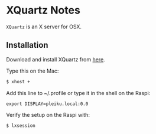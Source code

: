 # XQuartz Notes

`XQuartz` is an X server for OSX.

## Installation
Download and install XQuartz from [here](https://www.xquartz.org).

Type this on the Mac:
```bash
$ xhost + 
```
Add this line to ~/.profile or type it in the shell on the Raspi:
```
export DISPLAY=pleiku.local:0.0 
```

Verify the setup on the Raspi with:
```bash
$ lxsession
```

